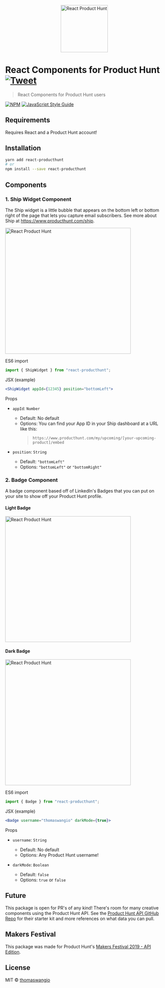 <p align="center">
  <img src="https://www.dropbox.com/s/gx8kcqew6u2blrz/react-ph.jpg?raw=1" alt="React Product Hunt" width="150">
</p>

# React Components for Product Hunt [![Tweet](https://img.shields.io/twitter/url/http/shields.io.svg?style=social)](https://twitter.com/intent/tweet?url=https%3A%2F%2Fgithub.com%2Fthomaswangio%2Freact-producthunt&via=thomaswangio&text=Check%20out%20these%20nifty%20React%20Components%20made%20for%20Product%20Hunt%20users%21)

> React Components for Product Hunt users

[![NPM](https://img.shields.io/npm/v/react-producthunt.svg)](https://www.npmjs.com/package/react-producthunt) [![JavaScript Style Guide](https://img.shields.io/badge/code_style-standard-brightgreen.svg)](https://standardjs.com)

## Requirements

Requires React and a Product Hunt account!

## Installation

```bash
yarn add react-producthunt
# or
npm install --save react-producthunt
```

## Components

### 1. Ship Widget Component

The Ship widget is a little bubble that appears on the bottom left or bottom right of the page that lets you capture email subscribers. See more about Ship at https://www.producthunt.com/ship.

<img src="https://www.dropbox.com/s/q16zkkwzr3qu9tz/ship-widget.png?raw=1" alt="React Product Hunt" width="400">

ES6 import

```js
import { ShipWidget } from "react-producthunt";
```

JSX (example)

```jsx
<ShipWidget appId={12345} position="bottomLeft">
```

Props

- `appId`: `Number`

  - Default: No default
  - Options: You can find your App ID in your Ship dashboard at a URL like this:
    > `https://www.producthunt.com/my/upcoming/[your-upcoming-product]/embed`

- `position`: `String`
  - Default: `"bottomLeft"`
  - Options: `"bottomLeft"` or `"bottomRight"`

### 2. Badge Component

A badge component based off of LinkedIn's Badges that you can put on your site to show off your Product Hunt profile.

#### Light Badge

  <img src="https://www.dropbox.com/s/pdmxxdk869h8nuq/light-badge.png?raw=1" alt="React Product Hunt" width="400">

#### Dark Badge

  <img src="https://www.dropbox.com/s/u1spt0xqgnjbvhi/dark-badge.png?raw=1" alt="React Product Hunt" width="400">

ES6 import

```js
import { Badge } from "react-producthunt";
```

JSX (example)

```jsx
<Badge username="thomaswangio" darkMode={true}>
```

Props

- `username`: `String`

  - Default: No default
  - Options: Any Product Hunt username!

- `darkMode`: `Boolean`
  - Default: `false`
  - Options: `true` or `false`

## Future

This package is open for PR's of any kind! There's room for many creative components using the Product Hunt API. See the [Product Hunt API GitHub Repo](https://github.com/producthunt/producthunt-api) for their starter kit and more references on what data you can pull.

## Makers Festival

This package was made for Product Hunt's [Makers Festival 2019 - API Edition](https://www.producthunt.com/makers-festival/product-hunt-api-2-0).

## License

MIT © [thomaswangio](https://github.com/thomaswangio)
